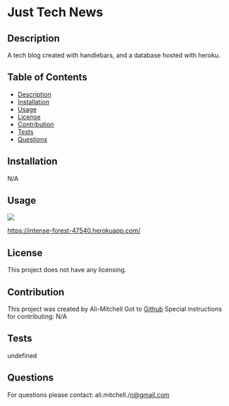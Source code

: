 # Just Tech News

  

  ## Description
  A tech blog created with handlebars, and a database hosted with heroku. 
  ## Table of Contents
  * [Description](#description)
  * [Installation](#installation)
  * [Usage](#usage)
  * [License](#license)
  * [Contribution](#contribution)
  * [Tests](#tests)
  * [Questions](#questions)
  
  ## Installation 
  N/A
  ## Usage
  ![](https://user-images.githubusercontent.com/79877350/127899959-358b6698-4496-4ca0-a98f-c6bb05601c62.png)

  https://intense-forest-47540.herokuapp.com/
  
  ## License
  This project does not have any licensing.
  ## Contribution
  This project was created by Ali-Mitchell Got to [Github](https://www.github.com/undefined)
  Special instructions for contributing:
  N/A
  ## Tests
  undefined
  ## Questions
  For questions please contact: ali.mitchell./n@gmail.com
